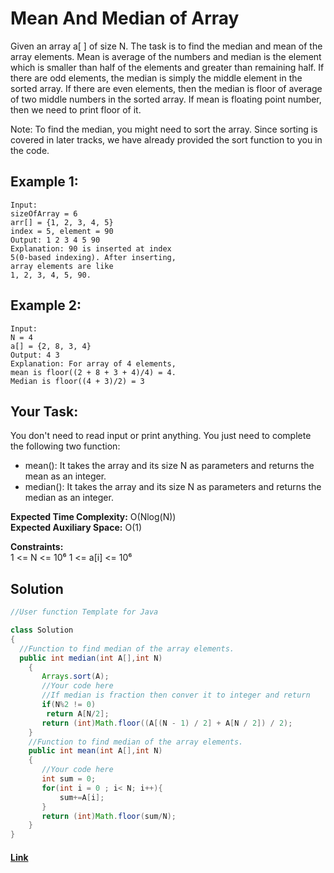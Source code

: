 
# Mean And Median of Array

Given an array a[ ] of size N. The task is to find the median and mean of the array elements. Mean is average of the numbers and median is the element which is smaller than half of the elements and greater than remaining half.  If there are odd elements, the median is simply the middle element in the sorted array. If there are even elements, then the median is floor of average of two middle numbers in the sorted array. If mean is floating point number, then we need to print floor of it.

Note: To find the median, you might need to sort the array. Since sorting is covered in later tracks, we have already provided the sort function to you in the code.

## Example 1:

```
Input:
sizeOfArray = 6
arr[] = {1, 2, 3, 4, 5}
index = 5, element = 90
Output: 1 2 3 4 5 90
Explanation: 90 is inserted at index
5(0-based indexing). After inserting,
array elements are like
1, 2, 3, 4, 5, 90.
```

## Example 2:

```
Input:
N = 4
a[] = {2, 8, 3, 4}
Output: 4 3
Explanation: For array of 4 elements,
mean is floor((2 + 8 + 3 + 4)/4) = 4.
Median is floor((4 + 3)/2) = 3
```

## Your Task:
You don't need to read input or print anything. You just need to complete the following two function:

* mean(): It takes the array and its size N as parameters and returns the mean as an integer.
* median(): It takes the array and its size N as parameters and returns the median as an integer.


**Expected Time Complexity:** O(Nlog(N))  
**Expected Auxiliary Space:** O(1)

**Constraints:**  
1 <= N <= 10⁶
1 <= a[i] <= 10⁶

## Solution


```java
//User function Template for Java

class Solution
{
  //Function to find median of the array elements.  
  public int median(int A[],int N)
    {
       Arrays.sort(A);
       //Your code here
       //If median is fraction then conver it to integer and return
       if(N%2 != 0)
        return A[N/2];
       return (int)Math.floor((A[(N - 1) / 2] + A[N / 2]) / 2);  
    }
    //Function to find median of the array elements.
    public int mean(int A[],int N)
    {
       //Your code here
       int sum = 0;
       for(int i = 0 ; i< N; i++){
           sum+=A[i];
       }
       return (int)Math.floor(sum/N);
    }
}
```

#### [Link](https://practice.geeksforgeeks.org/problems/mean-and-median-1587115620/1/?track=DSASP-Arrays&batchId=154)